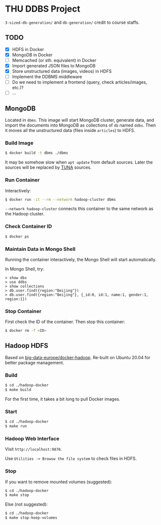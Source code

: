 # THU DDBS Project

`3-sized-db-generation/` and `db-generation/` credit to course staffs.

## TODO

- [x] HDFS in Docker
- [x] MongoDB in Docker
- [ ] Memcached (or sth. equivalent) in Docker
- [x] Import generated JSON files to MongoDB
- [x] Store unstructured data (images, videos) in HDFS
- [ ] Implement the DDBMS middleware
- [ ] Do we need to implement a frontend (query, check articles/images, etc.)?
- [ ] ...

## MongoDB

Located in `dbms`. This image will start MongoDB cluster, generate data, and import the documents into MongoDB as collections of `db` named `ddbs`.
Then it moves all the unstructured data (files inside `articles`) to HDFS.

### Build Image

```sh
$ docker build -t dbms ./dbms
```

It may be somehow slow when `apt update` from default sources. Later the sources will be replaced by [TUNA](https://mirrors.tuna.tsinghua.edu.cn/) sources.

### Run Container

Interactively:

```sh
$ docker run -it --rm --network hadoop-cluster dbms
```

`--network hadoop-cluster` connects this container to the same network as the Hadoop cluster.

### Check Container ID

```sh
$ docker ps
```


### Maintain Data in Mongo Shell

Running the container interactively, the Mongo Shell will start automatically.

In Mongo Shell, try:

```mongo
> show dbs
> use ddbs
> show collections
> db.user.find({region:"Beijing"})
> db.user.find({region:"Beijing"}, {_id:0, id:1, name:1, gender:1, region:1})
```

### Stop Container

First check the ID of the container. Then stop this container:

```sh
$ docker rm -f <ID>
```

## Hadoop HDFS

Based on [big-data-europe/docker-hadoop](https://github.com/big-data-europe/docker-hadoop). Re-built on
Ubuntu 20.04 for better package management.

### Build

```sh
$ cd ./hadoop-docker
$ make build
```

For the first time, it takes a bit long to pull Docker images.

### Start

```sh
$ cd ./hadoop-docker
$ make run
```

### Hadoop Web Interface

Visit `http://localhost:9870`.

Use `Utilities -> Browsw the file system` to check files in HDFS.

### Stop

If you want to remove mounted volumes (suggested):

```sh
$ cd ./hadoop-docker
$ make stop
```

Else (not suggested):

```sh
$ cd ./hadoop-docker
$ make stop-keep-volumes
```
